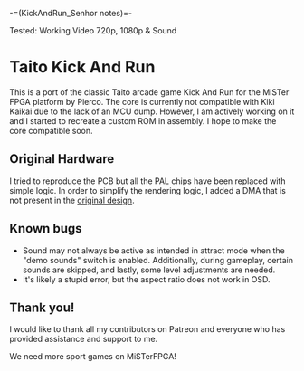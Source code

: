 -=(KickAndRun_Senhor notes)=-

Tested: Working Video 720p, 1080p & Sound

# Taito Kick And Run

This is a port of the classic Taito arcade game Kick And Run for the MiSTer FPGA platform by Pierco. The core is currently not compatible with Kiki Kaikai due to the lack of an MCU dump. However, I am actively working on it and I started to recreate a custom ROM in assembly. I hope to make the core compatible soon.

## Original Hardware

I tried to reproduce the PCB but all the PAL chips have been replaced with simple logic. In order to simplify the rendering logic, I added a DMA that is not present in the [original design](./doc/KickAndRun.pdf).

## Known bugs

- Sound may not always be active as intended in attract mode when the "demo sounds" switch is enabled. Additionally, during gameplay, certain sounds are skipped, and lastly, some level adjustments are needed.
- It's likely a stupid error, but the aspect ratio does not work in OSD.

## Thank you!

I would like to thank all my contributors on Patreon and everyone who has provided assistance and support to me.

We need more sport games on MiSTerFPGA!
